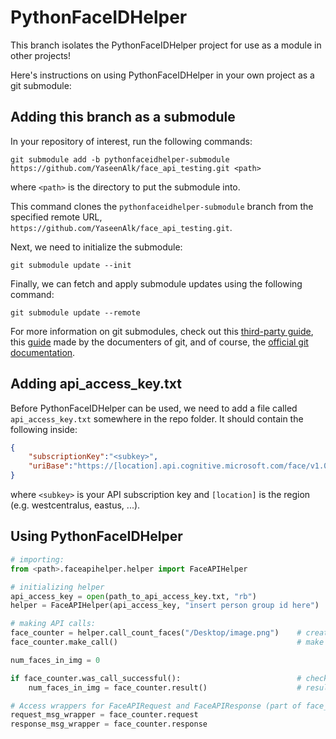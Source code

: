 
# PythonFaceIDHelper

This branch isolates the PythonFaceIDHelper project for use as a module in other projects! 

Here's instructions on using PythonFaceIDHelper in your own project as a git submodule:

## Adding this branch as a submodule
In your repository of interest, run the following commands:
```shell
git submodule add -b pythonfaceidhelper-submodule https://github.com/YaseenAlk/face_api_testing.git <path>
```
where `<path>` is the directory to put the submodule into.

This command clones the `pythonfaceidhelper-submodule` branch from the specified remote URL, `https://github.com/YaseenAlk/face_api_testing.git`.

Next, we need to initialize the submodule:
```shell
git submodule update --init
```

Finally, we can fetch and apply submodule updates using the following command:
```shell
git submodule update --remote
```

For more information on git submodules, check out this [third-party guide](https://www.activestate.com/blog/2014/05/getting-git-submodule-track-branch), this [guide](https://git-scm.com/book/en/v2/Git-Tools-Submodules) made by the documenters of git, and of course, the [official git documentation](https://git-scm.com/docs/git-submodule).

## Adding api_access_key.txt
Before PythonFaceIDHelper can be used, we need to add a file called `api_access_key.txt` somewhere in the repo folder. It should contain the following inside:
``` json
{
	"subscriptionKey":"<subkey>",
	"uriBase":"https://[location].api.cognitive.microsoft.com/face/v1.0/"
}
```
where `<subkey>` is your API subscription key and `[location]` is the region (e.g. westcentralus, eastus, ...).

## Using PythonFaceIDHelper
```python
# importing:
from <path>.faceapihelper.helper import FaceAPIHelper

# initializing helper
api_access_key = open(path_to_api_access_key.txt, "rb")                 # load api_access_key json
helper = FaceAPIHelper(api_access_key, "insert person group id here")   # create a FaceAPIHelper obj

# making API calls:
face_counter = helper.call_count_faces("/Desktop/image.png")    # create a FaceAPICall obj from helper
face_counter.make_call()                                        # make the API call here

num_faces_in_img = 0

if face_counter.was_call_successful():                          # check if API response was processed successfully
    num_faces_in_img = face_counter.result()                    # result() also has a default value for unsuccessful calls

# Access wrappers for FaceAPIRequest and FaceAPIResponse (part of face_msgs ROS package)
request_msg_wrapper = face_counter.request
response_msg_wrapper = face_counter.response
```
